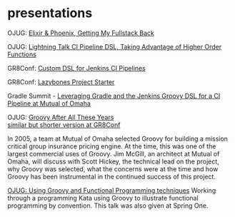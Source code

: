 # presentations
OJUG: [Elixir & Phoenix, Getting My Fullstack Back](https://www.youtube.com/watch?v=C7y4Bs9Jbho)

OJUG: [Lightning Talk CI Pipeline DSL, Taking Advantage of Higher Order Functions](https://youtu.be/7bJ_YfAXgA8?t=619)

GR8Conf: [Custom DSL for Jenkins CI Pipelines](https://github.com/jshickey/GR8Conf-2017-Jenkins-Pipeline-DSL-Slides)

GR8Conf: [Lazybones Project Starter](https://jshickey.github.io/GR8Conf-2017-Lazybones-Slides/build/asciidoc/html5/slides.html#/using-lazybones-for-enterprise-starter-projects)

Gradle Summit - [Leveraging Gradle and the Jenkins Groovy DSL for a CI Pipeline at Mutual of Omaha](https://youtu.be/1mTve31Svh8)


OJUG: [Groovy After All These Years](https://youtu.be/qlWm384x_qQ) \
[similar but shorter version at GR8Conf](https://www.youtube.com/watch?v=CvpxRoLEq7M)

In 2005, a team at Mutual of Omaha selected Groovy for building a mission critical group insurance pricing engine. At the time, this was one of the largest commercial uses of Groovy. Jim McGill, an architect at Mutual of Omaha, will discuss with Scott Hickey, the technical lead on the project, why Groovy was selected, what the concerns were at the time and how Groovy has been instrumental in the continued success of this project.

[OJUG: Using Groovy and Functional Programming techniques](https://www.youtube.com/watch?v=Pfe4uhwkN3A)
Working through a programming Kata using Groovy to illustrate functional programming by convention. This talk was also given at Spring One.

